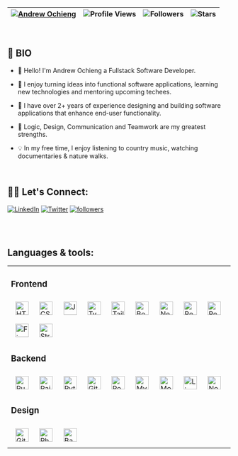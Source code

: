 | [![Andrew Ochieng](https://img.shields.io/badge/ANDREW-OCHIENG-<COLOR>.svg)](https://shields.io/) | ![Profile Views](https://komarev.com/ghpvc/?username=Andrew-Ochieng&color=green) | ![Followers](https://img.shields.io/github/followers/Andrew-Ochieng) | ![Stars](https://img.shields.io/github/stars/Andrew-Ochieng?label=Profile%20Stars&logo=Profile%20stars&logoColor=g) | 
--| --| --| --|

<br>

## 📖 BIO

*  👋 Hello! I'm Andrew Ochieng a Fullstack Software Developer.

* 🚀 I enjoy turning ideas into functional software applications, learning new technologies and mentoring upcoming techees.

* 🥑 I have over 2+ years of experience designing and building software applications that enhance end-user functionality.

* 🌱 Logic, Design, Communication and Teamwork are my greatest strengths.

* 💡 In my free time, I enjoy listening to country music, watching documentaries & nature walks.  

</br>

## 🙋‍♂️ Let's Connect:

<p align="left">
  <a href="https://www.linkedin.com/in/andrew-ochieng-00b076180/"><img alt="LinkedIn" title="LinkedIn" src="https://img.shields.io/badge/-LinkedIn-0077B5?style=for-the-badge&logo=linkedin&logoColor=white"/></a>
  <a href="https://twitter.com/dev__drew"><img alt="Twitter" title="Twitter" src="https://img.shields.io/badge/-Twitter-1DA1F2?style=for-the-badge&logo=twitter&logoColor=white"/></a>
  <a href="https://github.com/andrew-ochieng"><img alt="followers" title="Follow me on Github" src="https://img.shields.io/github/followers/andrew-ochieng?color=236ad3&style=for-the-badge&logo=github&label=Follow"/></a>
</p>


</br>
</br>

## Languages & tools:

<table>
  <tr>
    <td valign="top" width="50%">

  ### Frontend  
  <div>  
  <img style="margin: 10px" src="https://profilinator.rishav.dev/skills-assets/html5-original-wordmark.svg" alt="HTML5" height="30" />  
  <img style="margin: 10px" src="https://profilinator.rishav.dev/skills-assets/css3-original-wordmark.svg" alt="CSS3" height="30" /> 
  <img style="margin: 10px" src="https://profilinator.rishav.dev/skills-assets/javascript-original.svg" alt="JavaScript" height="30" />
  <img style="margin: 10px" src="https://profilinator.rishav.dev/skills-assets/typescript-original.svg" alt="TypeScript" height="30" />
  <img style="margin: 10px" src="https://i.ibb.co/WfSJkqn/tailwindcss-removebg-preview.png" alt="Tailwindcss" height="30" />    
  <img style="margin: 10px" src="https://profilinator.rishav.dev/skills-assets/bootstrap-plain.svg" alt="Bootstrap" height="30" />  
  <img style="margin: 10px" src="https://profilinator.rishav.dev/skills-assets/nextjs.png" alt="Nextjs" height="30" />
  <img style="margin: 10px" src="https://profilinator.rishav.dev/skills-assets/react-original-wordmark.svg" alt="React" height="30" /> 
  <a href="https://redux.js.org/" target="_blank"><img style="margin: 10px" src="https://profilinator.rishav.dev/skills-assets/redux-original.svg" alt="Redux" height="30" /></a>  
  <img style="margin: 10px" src="https://profilinator.rishav.dev/skills-assets/firebase.png" alt="Firebase" height="30" />
  <img style="margin: 10px" src="https://profilinator.rishav.dev/skills-assets/strapi.svg" alt="Strapi" height="30" />   
  </div>

  ### Backend  
  <div>       
    <img style="margin: 10px" src="https://i.ibb.co/zG2M2QT/ruby-log-removebg-preview.png" alt="Ruby" height="30" />    
    <img style="margin: 10px" src="https://i.ibb.co/gWH1NMr/Ruby-On-Rails-Logo-svg-removebg-preview.png" alt="Rails" height="30" />  
    <img style="margin: 10px" src="https://profilinator.rishav.dev/skills-assets/python-original.svg" alt="Python" height="30" />
    <img style="margin: 10px" src="https://profilinator.rishav.dev/skills-assets/git-scm-icon.svg" alt="Git" height="30" />   
    <img style="margin: 10px" src="https://profilinator.rishav.dev/skills-assets/postgresql-original-wordmark.svg" alt="Postgresql" height="30" />
    <img style="margin: 10px" src="https://profilinator.rishav.dev/skills-assets/mysql-original-wordmark.svg" alt="MySQL" height="30" />  
    <img style="margin: 10px" src="https://profilinator.rishav.dev/skills-assets/mongodb-original-wordmark.svg" alt="MongoDB" height="30" /> 
    <img style="margin: 10px" src="https://profilinator.rishav.dev/skills-assets/linux-original.svg" alt="Linux"
    height="30" />
    <img style="margin: 10px" src="https://profilinator.rishav.dev/skills-assets/nodejs-original-wordmark.svg" alt="Node.js" height="30" />  
  </div>

  ### Design  

  <div >  
    <img style="margin: 10px" src="https://profilinator.rishav.dev/skills-assets/figma-icon.svg" 
    alt="Git" 
    height="30" />  
    <img style="margin: 10px" src="https://profilinator.rishav.dev/skills-assets/photoshop-plain.svg" alt="Photoshop" height="30" />     
    <img style="margin: 10px" src="https://profilinator.rishav.dev/skills-assets/adobe_illustrator-icon.svg" alt="Bash" 
    height="30" />  
  </div>
</td>




</tr>
</table>



